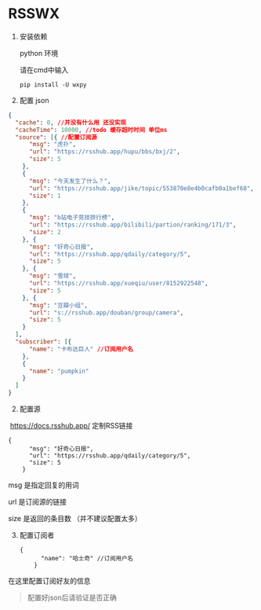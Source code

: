 # RSSWX
1. 安装依赖 

   python 环境

   

   请在cmd中输入

   ```
   pip install -U wxpy
   ```

   

2. 配置  json

```json
{
  "cache": 0, //并没有什么用 还没实现
  "cacheTime": 10000, //todo 缓存超时时间 单位ms
  "source": [{ //配置订阅源  
      "msg": "虎扑",
      "url": "https://rsshub.app/hupu/bbs/bxj/2",
      "size": 5
    },
    {
      "msg": "今天发生了什么？",
      "url": "https://rsshub.app/jike/topic/553870e8e4b0cafb0a1bef68",
      "size": 1
    },
    {
      "msg": "b站电子竞技排行榜",
      "url": "https://rsshub.app/bilibili/partion/ranking/171/3",
      "size": 2
    }, {
      "msg": "好奇心日报",
      "url": "https://rsshub.app/qdaily/category/5",
      "size": 5
    }, {
      "msg": "雪球",
      "url": "https://rsshub.app/xueqiu/user/8152922548",
      "size": 5
    }, {
      "msg": "豆瓣小组",
      "url": "s://rsshub.app/douban/group/camera",
      "size": 5
    }
  ],
  "subscriber": [{
      "name": "卡布达巨人" //订阅用户名
    },
    {
      "name": "pumpkin"
    }
  ]
}
```

2. 配置源

​         https://docs.rsshub.app/ 定制RSS链接

```
{
      "msg": "好奇心日报",
      "url": "https://rsshub.app/qdaily/category/5",
      "size": 5
    }
```

  msg 是指定回复的用词 

 url 是订阅源的链接

size 是返回的条目数 （并不建议配置太多）

3. 配置订阅者

   ```
   {
         "name": "哈士奇" //订阅用户名 
       }
   ```

在这里配置订阅好友的信息

> 配置好json后请验证是否正确